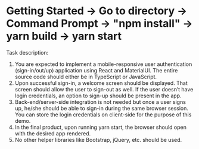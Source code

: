 # Getting Started -> Go to directory -> Command Prompt -> "npm install" -> yarn build -> yarn start

Task description:
1. You are expected to implement a mobile-responsive user authentication (sign-in/out/up) application
using React and MaterialUI. The entire source code should either be in TypeScript or JavaScript.
2. Upon successful sign-in, a welcome screen should be displayed. That screen should allow the user to
sign-out as well. If the user doesn’t have login credentials, an option to sign-up should be present in
the app.
3. Back-end/server-side integration is not needed but once a user signs up, he/she should be able to
sign-in during the same browser session. You can store the login credentials on client-side for the
purpose of this demo.
4. In the final product, upon running yarn start, the browser should open with the desired app
rendered.
5. No other helper libraries like Bootstrap, jQuery, etc. should be used.